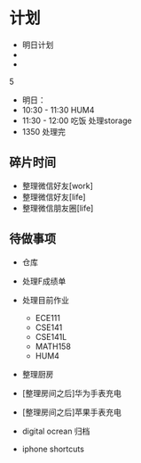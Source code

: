 # 计划

- 明日计划
- 
- 
5
- 明日：
- 10:30 - 11:30 HUM4
- 11:30 - 12:00 吃饭 处理storage
- 1350 处理完


## 碎片时间
- 整理微信好友[work]
- 整理微信好友[life]
- 整理微信朋友圈[life]

## 待做事项
- 仓库
- 处理F成绩单
- 处理目前作业
  - ECE111
  - CSE141
  - CSE141L
  - MATH158
  - HUM4
- 整理厨房

- [整理房间之后]华为手表充电
- [整理房间之后]苹果手表充电
- digital ocrean 归档
- iphone shortcuts